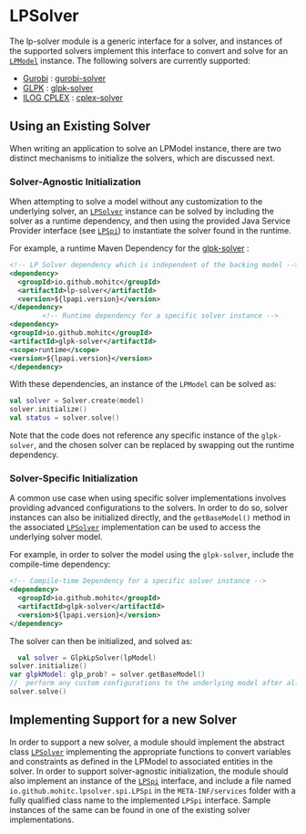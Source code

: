 # LPSolver

The lp-solver module is a generic interface for a solver, and instances of the
supported solvers implement this interface to convert and solve for an [
`LPModel`](../lp-api/src/main/kotlin/com/lpapi/model/LPModel.kt) instance. The
following solvers are currently supported:

* [Gurobi](https://www.gurobi.com/) : [gurobi-solver](../gurobi-solver/README.md)
* [GLPK](https://www.gnu.org/software/glpk/) : [glpk-solver](../glpk-solver/README.md)
* [ILOG CPLEX](https://www.ibm.com/products/ilog-cplex-optimization-studio) : [cplex-solver](../cplex-solver/README.md)

## Using an Existing Solver

When writing an application to solve an LPModel instance, there are two distinct
mechanisms to initialize the solvers, which are discussed next.

### Solver-Agnostic Initialization

When attempting to solve a model without any customization to the underlying
solver, an [`LPSolver`](src/main/kotlin/io/github/mohitc/lpsolver/LPSolver.kt)
instance can be solved by including the solver as a runtime dependency, and then
using the provided Java Service Provider interface
(see [`LPSpi`](src/main/kotlin/io/github/mohitc/lpsolver/spi/LPSpi.kt)) to
instantiate the solver found in the runtime.

For example, a runtime Maven Dependency for
the [glpk-solver](../glpk-solver/README.md) :

```xml
<!-- LP Solver dependency which is independent of the backing model -->
<dependency>
  <groupId>io.github.mohitc</groupId>
  <artifactId>lp-solver</artifactId>
  <version>${lpapi.version}</version>
</dependency>
        <!-- Runtime dependency for a specific solver instance -->
<dependency>
<groupId>io.github.mohitc</groupId>
<artifactId>glpk-solver</artifactId>
<scope>runtime</scope>
<version>${lpapi.version}</version>
</dependency>
```

With these dependencies, an instance of the `LPModel` can be solved as:

```kotlin
val solver = Solver.create(model)
solver.initialize()
val status = solver.solve()
```

Note that the code does not reference any specific instance of the
`glpk-solver`, and the chosen solver can be replaced by swapping out the runtime
dependency.

### Solver-Specific Initialization

A common use case when using specific solver implementations involves providing
advanced configurations to the solvers. In order to do so, solver instances can
also be initialized directly, and the `getBaseModel()` method in the associated
[`LPSolver`](src/main/kotlin/io/github/mohitc/lpsolver/LPSolver.kt)
implementation can be used to access the underlying solver model.

For example, in order to solver the model using the `glpk-solver`, include the
compile-time dependency:

```xml
<!-- Compile-time Dependency for a specific solver instance -->
<dependency>
  <groupId>io.github.mohitc</groupId>
  <artifactId>glpk-solver</artifactId>
  <version>${lpapi.version}</version>
</dependency>
```

The solver can then be initialized, and solved as:

```kotlin
  val solver = GlpkLpSolver(lpModel)
solver.initialize()
var glpkModel: glp_prob? = solver.getBaseModel()
//  perform any custom configurations to the underlying model after all variables and constraints are initialized
solver.solve()
```

## Implementing Support for a new Solver

In order to support a new solver, a module should implement the abstract class [
`LPSolver`](src/main/kotlin/io/github/mohitc/lpsolver/LPSolver.kt)
implementing the appropriate functions to convert variables and constraints as
defined in the LPModel to associated entities in the solver. In order to support
solver-agnostic initialization, the module should also implement an instance of
the [`LPSpi`](src/main/kotlin/io/github/mohitc/lpsolver/spi/LPSpi.kt) interface,
and include a file named `io.github.mohitc.lpsolver.spi.LPSpi` in the
`META-INF/services` folder with a fully qualified class name to the implemented
`LPSpi` interface. Sample instances of the same can be found in one of the
existing solver implementations.
